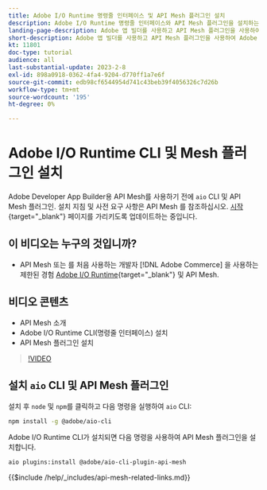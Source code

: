 ```yaml
---
title: Adobe I/O Runtime 명령줄 인터페이스 및 API Mesh 플러그인 설치
description: Adobe I/O Runtime 명령줄 인터페이스와 API Mesh 플러그인을 설치하는 방법을 알아봅니다
landing-page-description: Adobe 앱 빌더를 사용하고 API Mesh 플러그인을 사용하여 Adobe I/O Runtime을 설치하는 방법을 알아봅니다.
short-description: Adobe 앱 빌더를 사용하고 API Mesh 플러그인을 사용하여 Adobe I/O Runtime을 설치하는 방법을 알아봅니다.
kt: 11801
doc-type: tutorial
audience: all
last-substantial-update: 2023-2-8
exl-id: 898a0918-0362-4fa4-9204-d770ff1a7e6f
source-git-commit: edb98cf6544954d741c43beb39f4056326c7d26b
workflow-type: tm+mt
source-wordcount: '195'
ht-degree: 0%

---
```


# Adobe I/O Runtime CLI 및 Mesh 플러그인 설치

Adobe Developer App Builder용 API Mesh를 사용하기 전에 `aio` CLI 및 API Mesh 플러그인.
설치 지침 및 사전 요구 사항은 API Mesh 를 참조하십시오. [시작](https://developer.adobe.com/graphql-mesh-gateway/gateway/getting-started/){target="_blank"} 페이지를 가리키도록 업데이트하는 중입니다.

## 이 비디오는 누구의 것입니까?

* API Mesh 또는 를 처음 사용하는 개발자 [!DNL Adobe Commerce] 을 사용하는 제한된 경험 [Adobe I/O Runtime](https://developer.adobe.com/runtime/docs/guides/overview/){target="_blank"} 및 API Mesh.

## 비디오 콘텐츠

* API Mesh 소개
* Adobe I/O Runtime CLI(명령줄 인터페이스) 설치
* API Mesh 플러그인 설치

>[!VIDEO](https://video.tv.adobe.com/v/3414122?quality=12&learn=on)

## 설치 `aio` CLI 및 API Mesh 플러그인

설치 후 `node` 및 `npm`를 클릭하고 다음 명령을 실행하여 `aio` CLI:

```bash
npm install -g @adobe/aio-cli
```

Adobe I/O Runtime CLI가 설치되면 다음 명령을 사용하여 API Mesh 플러그인을 설치합니다.

```bash
aio plugins:install @adobe/aio-cli-plugin-api-mesh
```

{{$include /help/_includes/api-mesh-related-links.md}}
